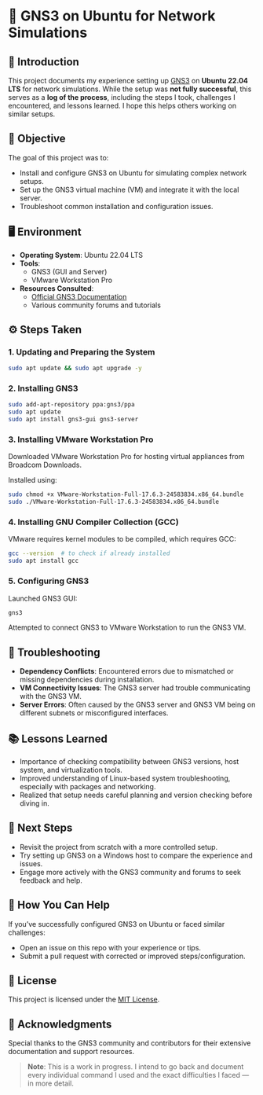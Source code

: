 # 🧪 GNS3 on Ubuntu for Network Simulations

## 📘 Introduction

This project documents my experience setting up [GNS3](https://www.gns3.com/) on **Ubuntu 22.04 LTS** for network simulations. While the setup was **not fully successful**, this serves as a **log of the process**, including the steps I took, challenges I encountered, and lessons learned. I hope this helps others working on similar setups.

## 🎯 Objective

The goal of this project was to:

- Install and configure GNS3 on Ubuntu for simulating complex network setups.
- Set up the GNS3 virtual machine (VM) and integrate it with the local server.
- Troubleshoot common installation and configuration issues.

## 🖥️ Environment

- **Operating System**: Ubuntu 22.04 LTS  
- **Tools**:
  - GNS3 (GUI and Server)
  - VMware Workstation Pro  
- **Resources Consulted**:
  - [Official GNS3 Documentation](https://docs.gns3.com/)
  - Various community forums and tutorials

## ⚙️ Steps Taken

### 1. Updating and Preparing the System

```bash
sudo apt update && sudo apt upgrade -y
```

### 2. Installing GNS3

```bash
sudo add-apt-repository ppa:gns3/ppa
sudo apt update
sudo apt install gns3-gui gns3-server
```

### 3. Installing VMware Workstation Pro

Downloaded VMware Workstation Pro for hosting virtual appliances from Broadcom Downloads.

Installed using:

```bash
sudo chmod +x VMware-Workstation-Full-17.6.3-24583834.x86_64.bundle
sudo ./VMware-Workstation-Full-17.6.3-24583834.x86_64.bundle
```

### 4. Installing GNU Compiler Collection (GCC)

VMware requires kernel modules to be compiled, which requires GCC:

```bash
gcc --version  # to check if already installed
sudo apt install gcc
```

### 5. Configuring GNS3

Launched GNS3 GUI:

```bash
gns3
```

Attempted to connect GNS3 to VMware Workstation to run the GNS3 VM.

## 🐞 Troubleshooting

- **Dependency Conflicts**: Encountered errors due to mismatched or missing dependencies during installation.
- **VM Connectivity Issues**: The GNS3 server had trouble communicating with the GNS3 VM.
- **Server Errors**: Often caused by the GNS3 server and GNS3 VM being on different subnets or misconfigured interfaces.

## 📚 Lessons Learned

- Importance of checking compatibility between GNS3 versions, host system, and virtualization tools.
- Improved understanding of Linux-based system troubleshooting, especially with packages and networking.
- Realized that setup needs careful planning and version checking before diving in.

## 🚧 Next Steps

- Revisit the project from scratch with a more controlled setup.
- Try setting up GNS3 on a Windows host to compare the experience and issues.
- Engage more actively with the GNS3 community and forums to seek feedback and help.

## 🤝 How You Can Help

If you’ve successfully configured GNS3 on Ubuntu or faced similar challenges:
- Open an issue on this repo with your experience or tips.
- Submit a pull request with corrected or improved steps/configuration.

## 📄 License

This project is licensed under the [MIT License](LICENSE).

## 🙏 Acknowledgments

Special thanks to the GNS3 community and contributors for their extensive documentation and support resources.

> **Note**: This is a work in progress. I intend to go back and document every individual command I used and the exact difficulties I faced — in more detail.
